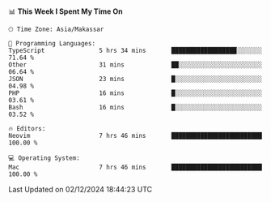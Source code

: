 <!--START_SECTION:waka-->
📊 **This Week I Spent My Time On** 

```text
🕑︎ Time Zone: Asia/Makassar

💬 Programming Languages: 
TypeScript               5 hrs 34 mins       ██████████████████░░░░░░░   71.64 % 
Other                    31 mins             ██░░░░░░░░░░░░░░░░░░░░░░░   06.64 % 
JSON                     23 mins             █░░░░░░░░░░░░░░░░░░░░░░░░   04.98 % 
PHP                      16 mins             █░░░░░░░░░░░░░░░░░░░░░░░░   03.61 % 
Bash                     16 mins             █░░░░░░░░░░░░░░░░░░░░░░░░   03.52 % 

🔥 Editors: 
Neovim                   7 hrs 46 mins       █████████████████████████   100.00 % 

💻 Operating System: 
Mac                      7 hrs 46 mins       █████████████████████████   100.00 % 
```


 Last Updated on 02/12/2024 18:44:23 UTC
<!--END_SECTION:waka-->
